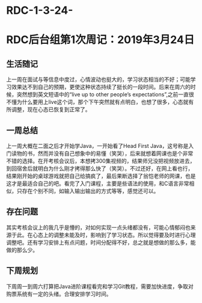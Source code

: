 # RDC-1-3-24-
# RDC后台组第1次周记：2019年3月24日

## 生活随记
上一周在面试与等信息中度过，心情波动也挺大的，学习状态相当的不好；可能学习效果达不到自己的预期，更使这种状态持续了挺长的一段时间。后来在周六的时候，突然想到英文短语中的“live up to other people’s expectations”,之前一直很不懂为什么要用上live这个词，那个下午突然就有点明白，也想了很多，心态就有所调整，现在心态已恢复到正常了。



## 一周总结
上一周大概在二面之后才开始学Java，一开始看了Head First Java，这号称是入门读物的书，然而并没有自己想象中的易懂（笑哭），后来就想着网课也是个非常不错的选择。在开考核会议后，本想拷300集视频的，结果师兄没把视频放进去，到回宿舍后就明白为什么刚才拷得那么快了（笑哭）。不过还好，在网上看也行，结果刚开始的桌球游戏就把自己给搞疯了，最后果断选择了翁恺老师的网课，也是这才是最适合自己的吧。看完了入门课程，主要是些语法的使用，和C语言非常相似，只存在个别不同，如输入输出输出的方式等等，感觉还可以。



## 存在问题
其实考核会议上的我几乎是懵的，对如何实现一点头绪都没有，可能心情郁闷也来源于此。在心态上的调整未能及时，影响到了学习状态。所以觉得要及时进行心理调整吧。还有学习安排上有点问题，时间分配得不好，总之就是想做的那么多，能做的那么少。



## 下周规划

下周周一到周六打算把Java进阶课程看完和学习Git教程，需要加快进度，争取对购票系统有一定的头绪。合理安排学习时间。
